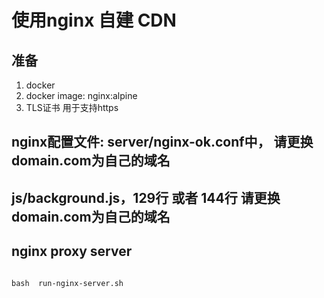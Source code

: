 # 使用nginx 自建 CDN 

## 准备
1. docker 
2. docker image:  nginx:alpine
3. TLS证书 用于支持https

## nginx配置文件: server/nginx-ok.conf中， 请更换domain.com为自己的域名
## js/background.js，129行 或者 144行     请更换domain.com为自己的域名



##  nginx proxy server


```shell

bash  run-nginx-server.sh

```

